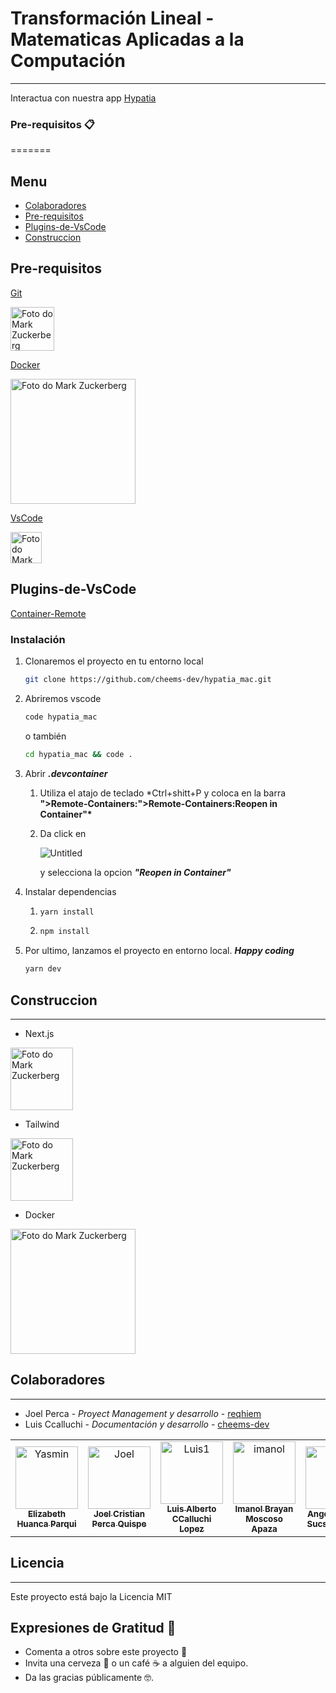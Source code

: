 # Transformación Lineal - Matematicas Aplicadas a la Computación

---


Interactua con nuestra app [Hypatia](https://hypatiamac.herokuapp.com/)

### **Pre-requisitos 📋**
=======
## Menu
- [Colaboradores](#Colaboradores)
- [Pre-requisitos](#Pre-requisitos)
- [Plugins-de-VsCode](#Plugins-de-VsCode)
- [Construccion](#Construccion)


## Pre-requisitos

[Git](https://git-scm.com/)

<img src="https://upload.wikimedia.org/wikipedia/commons/9/91/Octicons-mark-github.svg" width="70px;" alt="Foto do Mark Zuckerberg"/><br>

[Docker](https://www.docker.com/)

<img src="https://upload.wikimedia.org/wikipedia/commons/7/79/Docker_%28container_engine%29_logo.png" width="200px;" alt="Foto do Mark Zuckerberg"/><br>

[VsCode](https://code.visualstudio.com/)

<img src="https://upload.wikimedia.org/wikipedia/commons/9/9a/Visual_Studio_Code_1.35_icon.svg" width="50px;" alt="Foto do Mark Zuckerberg"/><br>

## Plugins-de-VsCode

[Container-Remote](https://marketplace.visualstudio.com/items?itemName=ms-vscode-remote.remote-containers)

### **Instalación**

1. Clonaremos el proyecto en tu entorno local

   ```bash
   git clone https://github.com/cheems-dev/hypatia_mac.git
   ```

2. Abriremos vscode

   ```bash
   code hypatia_mac
   ```

   o también

   ```bash
   cd hypatia_mac && code .
   ```

3. Abrir **_.devcontainer_**

   1. Utiliza el atajo de teclado \*Ctrl+shitt+P y coloca en la barra **">Remote-Containers:">Remote-Containers:Reopen in Container"\***
   2. Da click en

      ![Untitled](https://code.visualstudio.com/assets/blogs/2019/10/03/remote-extension-commands.png)

      y selecciona la opcion **_"Reopen in Container"_**

4. Instalar dependencias

   1. ```bash
      yarn install
      ```

   2. ```bash
      npm install
      ```

5. Por ultimo, lanzamos el proyecto en entorno local. **_Happy coding_**

   ```bash
   yarn dev
   ```

## **Construccion**

---

- Next.js

<img src="https://upload.wikimedia.org/wikipedia/commons/8/8e/Nextjs-logo.svg" width="100px;" alt="Foto do Mark Zuckerberg"/><br>

- Tailwind

<img src="https://upload.wikimedia.org/wikipedia/commons/d/d5/Tailwind_CSS_Logo.svg" width="100px;" alt="Foto do Mark Zuckerberg"/><br>

- Docker

<img src="https://upload.wikimedia.org/wikipedia/commons/7/79/Docker_%28container_engine%29_logo.png" width="200px;" alt="Foto do Mark Zuckerberg"/><br>

## **Colaboradores**

---

- Joel Perca - _Proyect Management y desarrollo_ - [reqhiem](https://github.com/reqhiem)
- Luis Ccalluchi - _Documentación y desarrollo_ - [cheems-dev](https://github.com/cheems-dev)



<table>
  <tr>
    <td align="center">
      <a href="#">
        <img src="https://avatars.githubusercontent.com/u/62725994?v=4" width="100px;" alt="Yasmin"/><br>
        <sub>
          <b>Elizabeth Huanca Parqui</b>
        </sub>
      </a>
    </td>
    <td align="center">
      <a href="#">
        <img src="https://avatars.githubusercontent.com/u/52427932?v=4" width="100px;" alt="Joel"/><br>
        <sub>
          <b>Joel Cristian Perca Quispe</b>
        </sub>
      </a>
    </td>
    <td align="center">
      <a href="#">
        <img src="https://avatars.githubusercontent.com/u/38531618?v=4" width="100px;" alt="Luis1"/><br>
        <sub>
          <b>Luis Alberto CCalluchi Lopez</b>
        </sub>
      </a>
    </td>
     <td align="center">
      <a href="#">
        <img src="https://avatars.githubusercontent.com/u/64240176?v=4" width="100px;" alt="imanol"/><br>
        <sub>
          <b>Imanol Brayan Moscoso Apaza</b>
        </sub>
      </a>
    </td>
     <td align="center">
      <a href="#">
        <img src="https://avatars.githubusercontent.com/u/64700259?v=4" width="100px;" alt="angela"/><br>
        <sub>
          <b>Angela Solage Sucso Choque</b>
        </sub>
      </a>
    </td>
     <td align="center">
      <a href="#">
        <img src="https://avatars.githubusercontent.com/u/64240176?v=4" width="100px;" alt="luis2"/><br>
        <sub>
          <b>Luis Angel Moroco Ramos</b>
        </sub>
      </a>
    </td>
     
  </tr>
</table>



## **Licencia**

---

Este proyecto está bajo la Licencia MIT

## **Expresiones de Gratitud 🎁**

- Comenta a otros sobre este proyecto 📢
- Invita una cerveza 🍺 o un café ☕ a alguien del equipo.
- Da las gracias públicamente 🤓.
